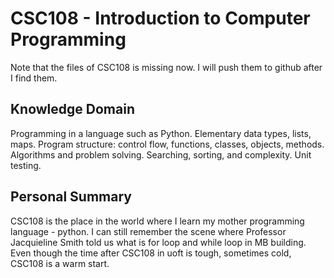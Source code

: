 # CSC108 - Introduction to Computer Programming
Note that the files of CSC108 is missing now. I will push them to github after I find them.

## Knowledge Domain
Programming in a language such as Python. Elementary data types, lists, maps. Program structure: control flow, functions, classes, objects, methods. Algorithms and problem solving. Searching, sorting, and complexity. Unit testing.

## Personal Summary
CSC108 is the place in the world where I learn my mother programming language - python. 
I can still remember the scene where Professor Jacquieline Smith told us what is for loop and while loop in MB building. Even though the time after CSC108 in uoft is tough, sometimes cold, CSC108 is a warm start.
